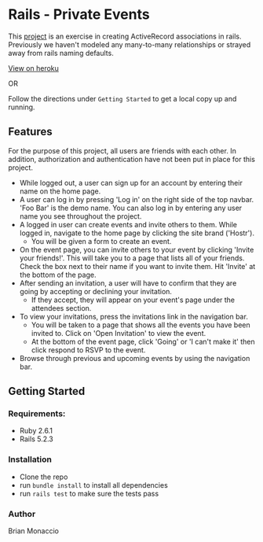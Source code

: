 # Rails - Private Events

This [project](https://www.theodinproject.com/courses/ruby-on-rails/lessons/associations?ref=lnav) is an exercise in creating ActiveRecord associations in rails. Previously we haven't modeled any many-to-many relationships or strayed away from rails naming defaults.

[View on heroku](https://learnsometing-private-events.herokuapp.com/)

OR

Follow the directions under `Getting Started` to get a local copy up and running.

## Features

For the purpose of this project, all users are friends with each other. In addition, authorization and authentication have not been put in place for this project.

- While logged out, a user can sign up for an account by entering their name on the home page.
- A user can log in by pressing 'Log in' on the right side of the top navbar. 'Foo Bar' is the demo name. You can also log in by entering any user name you see throughout the project.
- A logged in user can create events and invite others to them. While logged in, navigate to the home page by clicking the site brand ('Hostr').
  - You will be given a form to create an event.
- On the event page, you can invite others to your event by clicking 'Invite your friends!'. This will take you to a page that lists all of your friends. Check the box next to their name if you want to invite them. Hit 'Invite' at the bottom of the page.
- After sending an invitation, a user will have to confirm that they are going by accepting or declining your invitation.
  - If they accept, they will appear on your event's page under the attendees section.
- To view your invitations, press the invitations link in the navigation bar.
  - You will be taken to a page that shows all the events you have been invited to. Click on 'Open Invitation' to view the event.
  - At the bottom of the event page, click 'Going' or 'I can't make it' then click respond to RSVP to the event.
- Browse through previous and upcoming events by using the navigation bar.

## Getting Started

### Requirements:
- Ruby 2.6.1
- Rails 5.2.3

### Installation
- Clone the repo
- run `bundle install` to install all dependencies
- run `rails test` to make sure the tests pass


### Author

Brian Monaccio
